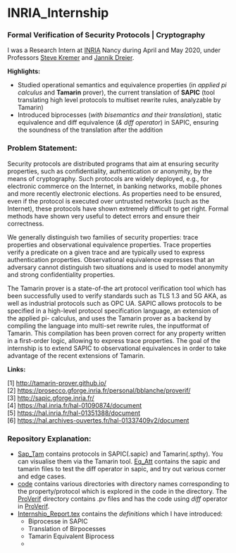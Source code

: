 # INRIA_Internship

### Formal Verification of Security Protocols | Cryptography
I was a Research Intern at [INRIA](https://www.inria.fr/en) Nancy during April and May 2020, under Professors [Steve Kremer](https://members.loria.fr/SKremer/) and [Jannik Dreier](https://members.loria.fr/JDreier/).

**Highlights:**
- Studied operational semantics and equivalence properties (in *applied pi calculus* and **Tamarin** prover), the current translation of **SAPIC** (tool translating high level protocols to multiset rewrite rules, analyzable by Tamarin)
- Introduced biprocesses (*with bisemantics and their translation*), static equivalence and diff equivalence (*& diff operator*) in SAPIC, ensuring the soundness of the translation after the addition

### Problem Statement:
Security protocols are distributed programs that aim at ensuring
security properties, such as confidentiality, authentication or
anonymity, by the means of cryptography. Such protocols are
widely deployed, e.g., for electronic commerce on the Internet,
in banking networks, mobile phones and more recently
electronic elections. As properties need to be ensured, even if
the protocol is executed over untrusted networks (such as the
Internet), these protocols have shown extremely difficult to get
right. Formal methods have shown very useful to detect errors
and ensure their correctness.

We generally distinguish two families of security properties:
trace properties and observational equivalence properties. Trace
properties verify a predicate on a given trace and are typically
used to express authentication properties. Observational
equivalence expresses that an adversary cannot distinguish two
situations and is used to model anonymity and strong
confidentiality properties.

The Tamarin prover is a state-of-the art protocol verification tool
which has been successfully used to verify standards such as
TLS 1.3 and 5G AKA, as well as industrial protocols such as OPC
UA. SAPIC allows protocols to be specified in a high-level
protocol specification language, an extension of the applied pi-
calculus, and uses the Tamarin prover as a backend by
compiling the language into multi-set rewrite rules, the inputformat of Tamarin.
This compilation has been proven correct for any property
written in a first-order logic, allowing to express trace properties.
The goal of the internship is to extend SAPIC to observational
equivalences in order to take advantage of the recent
extensions of Tamarin.
  
  
**Links:**

[1] http://tamarin-prover.github.io/  
[2] https://prosecco.gforge.inria.fr/personal/bblanche/proverif/  
[3] http://sapic.gforge.inria.fr/  
[4] https://hal.inria.fr/hal-01090874/document  
[5] https://hal.inria.fr/hal-01351388/document  
[6] https://hal.archives-ouvertes.fr/hal-01337409v2/document  
  
     
### Repository Explanation:
- [Sap_Tam](Sap_Tam) contains protocols in SAPIC(.sapic) and Tamarin(.spthy). You can visualise them via the Tamarin tool. [Eq_Att](Sap_Tam/Eq_Att) contains the sapic and tamarin files to test the diff operator in sapic, and try out various corner and edge cases.  
- [code](code) contains various directories with directory names corresponding to the property/protocol which is explored in the code in the directory. The [ProVerif](code/ProVerif) directory contains .pv files and has the code using *diff* operator in [ProVerif](https://prosecco.gforge.inria.fr/personal/bblanche/publications/BlanchetFnTPS16.pdf).
- [Internship_Report.tex](Internship_Report.tex) contains the *definitions* which I have introduced:
  * Biprocesse in SAPIC  
  * Translation of Birpocesses  
  * Tamarin Equivalent Biprocess  
  *


